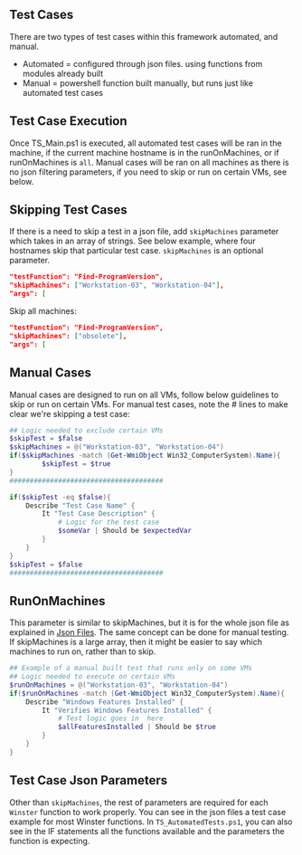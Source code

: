 ## Test Cases

There are two types of test cases within this framework automated, and manual.

- Automated = configured through json files. using functions from modules already built
- Manual = powershell function built manually, but runs just like automated test cases

## Test Case Execution

Once TS_Main.ps1 is executed, all automated test cases will be ran in the machine, if the current machine hostname is in the runOnMachines, or if runOnMachines is `all`. Manual cases will be ran on all machines as there is no json filtering parameters, if you need to skip or run on certain VMs, see below.

## Skipping Test Cases

If there is a need to skip a test in a json file, add `skipMachines` parameter which takes in an array of strings. See below example, where four hostnames skip that particular test case. `skipMachines` is an optional parameter.

```json
"testFunction": "Find-ProgramVersion",
"skipMachines": ["Workstation-03", "Workstation-04"],
"args": [
```

Skip all machines:
```json
"testFunction": "Find-ProgramVersion",
"skipMachines": ["obsolete"],
"args": [
```

## Manual Cases

Manual cases are designed to run on all VMs, follow below guidelines to skip or run on certain VMs.
For manual test cases, note the # lines to make clear we're skipping a test case:

```powershell
## Logic needed to exclude certain VMs
$skipTest = $false
$skipMachines = @("Workstation-03", "Workstation-04")
if($skipMachines -match (Get-WmiObject Win32_ComputerSystem).Name){
        $skipTest = $true
}
######################################

if($skipTest -eq $false){
    Describe "Test Case Name" {
        It "Test Case Description" {
            # Logic for the test case
            $someVar | Should be $expectedVar
        }
    }
}
$skipTest = $false
######################################
```

## RunOnMachines

This parameter is similar to skipMachines, but it is for the whole json file as explained in [Json Files](./Json-Files.md). The same concept can be done for manual testing. If skipMachines is a large array, then it might be easier to say which machines to run on, rather than to skip.

```powershell
## Example of a manual built test that runs only on some VMs
## Logic needed to execute on certain VMs
$runOnMachines = @("Workstation-03", "Workstation-04")
if($runOnMachines -match (Get-WmiObject Win32_ComputerSystem).Name){
    Describe "Windows Features Installed" {
        It "Verifies Windows Features Installed" {
            # Test logic goes in  here
            $allFeaturesInstalled | Should be $true
        }
    }
}
```

## Test Case Json Parameters

Other than `skipMachines`, the rest of parameters are required for each `Winster` function to work properly. You can see in the json files a test case example for most Winster functions. In `TS_AutomatedTests.ps1`, you can also see in the IF statements all the functions available and the parameters the function is expecting.